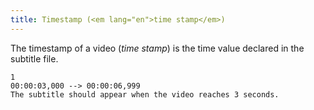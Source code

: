 ```yaml
---
title: Timestamp (<em lang="en">time stamp</em>)
---
```


The timestamp of a video (<em lang="en">time stamp</em>) is the time value declared in the subtitle file.

<pre><code>1
00:00:03,000 --&gt; 00:00:06,999
The subtitle should appear when the video reaches 3 seconds.
</code></pre>